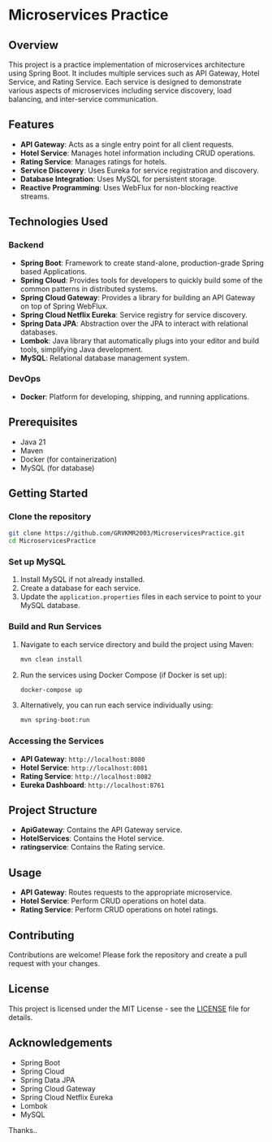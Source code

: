 
# Microservices Practice

## Overview
This project is a practice implementation of microservices architecture using Spring Boot. It includes multiple services such as API Gateway, Hotel Service, and Rating Service. Each service is designed to demonstrate various aspects of microservices including service discovery, load balancing, and inter-service communication.

## Features
- **API Gateway**: Acts as a single entry point for all client requests.
- **Hotel Service**: Manages hotel information including CRUD operations.
- **Rating Service**: Manages ratings for hotels.
- **Service Discovery**: Uses Eureka for service registration and discovery.
- **Database Integration**: Uses MySQL for persistent storage.
- **Reactive Programming**: Uses WebFlux for non-blocking reactive streams.

## Technologies Used

### Backend
- **Spring Boot**: Framework to create stand-alone, production-grade Spring based Applications.
- **Spring Cloud**: Provides tools for developers to quickly build some of the common patterns in distributed systems.
- **Spring Cloud Gateway**: Provides a library for building an API Gateway on top of Spring WebFlux.
- **Spring Cloud Netflix Eureka**: Service registry for service discovery.
- **Spring Data JPA**: Abstraction over the JPA to interact with relational databases.
- **Lombok**: Java library that automatically plugs into your editor and build tools, simplifying Java development.
- **MySQL**: Relational database management system.

### DevOps
- **Docker**: Platform for developing, shipping, and running applications.

## Prerequisites
- Java 21
- Maven
- Docker (for containerization)
- MySQL (for database)

## Getting Started

### Clone the repository
```bash
git clone https://github.com/GRVKMR2003/MicroservicesPractice.git
cd MicroservicesPractice
```

### Set up MySQL
1. Install MySQL if not already installed.
2. Create a database for each service.
3. Update the `application.properties` files in each service to point to your MySQL database.

### Build and Run Services
1. Navigate to each service directory and build the project using Maven:
    ```bash
    mvn clean install
    ```
2. Run the services using Docker Compose (if Docker is set up):
    ```bash
    docker-compose up
    ```
3. Alternatively, you can run each service individually using:
    ```bash
    mvn spring-boot:run
    ```

### Accessing the Services
- **API Gateway**: `http://localhost:8080`
- **Hotel Service**: `http://localhost:8081`
- **Rating Service**: `http://localhost:8082`
- **Eureka Dashboard**: `http://localhost:8761`

## Project Structure
- **ApiGateway**: Contains the API Gateway service.
- **HotelServices**: Contains the Hotel service.
- **ratingservice**: Contains the Rating service.

## Usage
- **API Gateway**: Routes requests to the appropriate microservice.
- **Hotel Service**: Perform CRUD operations on hotel data.
- **Rating Service**: Perform CRUD operations on hotel ratings.

## Contributing
Contributions are welcome! Please fork the repository and create a pull request with your changes.

## License
This project is licensed under the MIT License - see the [LICENSE](LICENSE) file for details.

## Acknowledgements
- Spring Boot
- Spring Cloud
- Spring Data JPA
- Spring Cloud Gateway
- Spring Cloud Netflix Eureka
- Lombok
- MySQL

Thanks..
